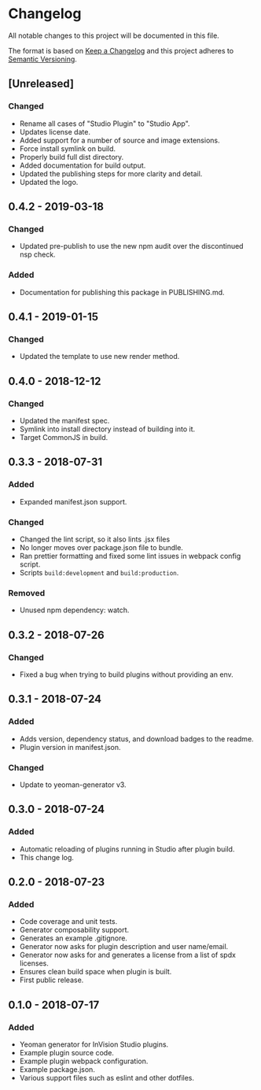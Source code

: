 # Changelog

All notable changes to this project will be documented in this file.

The format is based on [Keep a Changelog](http://keepachangelog.com/en/1.0.0/)
and this project adheres to [Semantic Versioning](http://semver.org/spec/v2.0.0.html).

## [Unreleased]
### Changed
- Rename all cases of "Studio Plugin" to "Studio App".
- Updates license date.
- Added support for a number of source and image extensions.
- Force install symlink on build.
- Properly build full dist directory.
- Added documentation for build output.
- Updated the publishing steps for more clarity and detail.
- Updated the logo.

## 0.4.2 - 2019-03-18
### Changed
- Updated pre-publish to use the new npm audit over the discontinued nsp check.

### Added
- Documentation for publishing this package in PUBLISHING.md.

## 0.4.1 - 2019-01-15
### Changed
- Updated the template to use new render method.

## 0.4.0 - 2018-12-12
### Changed
- Updated the manifest spec.
- Symlink into install directory instead of building into it.
- Target CommonJS in build.

## 0.3.3 - 2018-07-31
### Added
- Expanded manifest.json support.

### Changed
- Changed the lint script, so it also lints .jsx files
- No longer moves over package.json file to bundle.
- Ran prettier formatting and fixed some lint issues in webpack config script.
- Scripts `build:development` and `build:production`.

### Removed
- Unused npm dependency: watch.

## 0.3.2 - 2018-07-26
### Changed
- Fixed a bug when trying to build plugins without providing an env.

## 0.3.1 - 2018-07-24
### Added
- Adds version, dependency status, and download badges to the readme.
- Plugin version in manifest.json.

### Changed
- Update to yeoman-generator v3.

## 0.3.0 - 2018-07-24
### Added
- Automatic reloading of plugins running in Studio after plugin build.
- This change log.

## 0.2.0 - 2018-07-23
### Added
- Code coverage and unit tests.
- Generator composability support.
- Generates an example .gitignore.
- Generator now asks for plugin description and user name/email.
- Generator now asks for and generates a license from a list of spdx licenses.
- Ensures clean build space when plugin is built.
- First public release.

## 0.1.0 - 2018-07-17
### Added
- Yeoman generator for InVision Studio plugins.
- Example plugin source code.
- Example plugin webpack configuration.
- Example package.json.
- Various support files such as eslint and other dotfiles.
